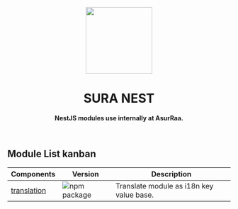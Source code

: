 <p align="center">
  <img width="150" src="https://avatars.githubusercontent.com/u/62465909?s=400&u=b543f5c67f4bafb214e9064ac95de21e35daf2d9&v=4">
</p>
<h1 align="center"> SURA NEST </h1>
<p align="center">
  <b >NestJS modules use internally at AsurRaa.</b>
</p>

<div align="center">
<!--   
  ![npm package](https://img.shields.io/npm/v/@asurraa/sura-ui.svg?style=flat-square?style=flat-square)
  [![lerna](https://img.shields.io/badge/maintained%20with-lerna-cc00ff.svg)](https://lerna.js.org/)
  [![Storybook](https://cdn.jsdelivr.net/gh/storybookjs/brand@master/badge/badge-storybook.svg)](https://asurraa.github.io/sura-ui/)
   -->
  </div>
<br>


## Module List kanban

| Components                                                                          | Version                                                                                                         | Description                              |
| ----------------------------------------------------------------------------------- | --------------------------------------------------------------------------------------------------------------- | ---------------------------------------- |
| [translation](https://github.com/asurraa/sura-nest/tree/master/packages/translation)         | ![npm package](https://img.shields.io/npm/v/@asurraa/sura-nest-translation.svg?style=flat-square?style=flat-square)     | Translate module as i18n key value base. |

